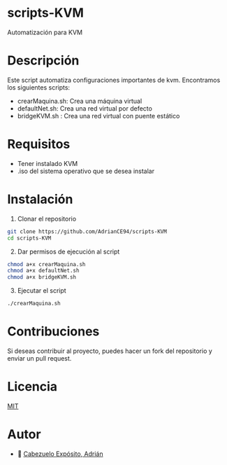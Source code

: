# scripts-KVM
Automatización para KVM
# Descripción
Este script automatiza configuraciones importantes de kvm.
Encontramos los siguientes scripts:
- crearMaquina.sh: Crea una máquina virtual
- defaultNet.sh: Crea una red virtual por defecto
- bridgeKVM.sh : Crea una red virtual con puente estático
# Requisitos
- Tener instalado KVM
- .iso del sistema operativo que se desea instalar

# Instalación
1. Clonar el repositorio
```bash
git clone https://github.com/AdrianCE94/scripts-KVM
cd scripts-KVM
```
2. Dar permisos de ejecución al script
```bash
chmod a+x crearMaquina.sh
chmod a+x defaultNet.sh
chmod a+x bridgeKVM.sh
```
3. Ejecutar el script
```bash
./crearMaquina.sh
```

# Contribuciones
Si deseas contribuir al proyecto, puedes hacer un fork del repositorio y enviar un pull request.


# Licencia
[MIT](https://choosealicense.com/licenses/mit/)

# Autor
* :pushpin: [Cabezuelo Expósito, Adrián](https://github.com/AdrianCE94)